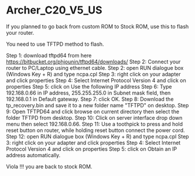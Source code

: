 # Archer_C20_V5_US
If you planned to go back from custom ROM to Stock ROM, use this to flash your router.

You need to use TFTPD method to flash.

Step 1: download tftpd64 from here https://bitbucket.org/phjounin/tftpd64/downloads/
Step 2: Connect your router to PC/Laptop using ethernet cable.
Step 2: open RUN dialogue box (Windows Key + R) and type ncpa.cpl
Step 3: right click on your adapter and click properties
Step 4: Select Internet Protocol Version 4 and click on properties
Step 5: click on Use the following IP address
Step 6: Type 192.168.0.66 in IP address, 255.255.255.0 in Subnet mask field, then 192.168.0.1 in Default gateway.
Step 7: click OK.
Step 8: Download the tp_recovery.bin and save it to a new folder name "TFTPD" on desktop.
Step 9: Open TFTPD64 and click browse on current directory then select the folder TFTPD from desktop.
Step 10: Click on server interface drop down menu then select 192.168.0.66.
Step 11: Use a toothpick to press and hold reset button on router, while holding reset button connect the power cord.
Step 12: open RUN dialogue box (Windows Key + R) and type ncpa.cpl
Step 3: right click on your adapter and click properties
Step 4: Select Internet Protocol Version 4 and click on properties
Step 5: click on Obtain an IP address automatically.

Viola !!! you are back to stock ROM.

